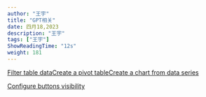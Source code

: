 ```yaml
---
author: "王宇"
title: "GPT相关"
date: 四月18,2023
description: "王宇"
tags: ["王宇"]
ShowReadingTime: "12s"
weight: 181
---
```

[Filter table data](#)[Create a pivot table](#)[Create a chart from data series](#)

[Configure buttons visibility](/users/tfac-settings.action)